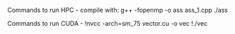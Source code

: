 Commands to run HPC - 
compile with: g++ -fopenmp -o ass ass_1.cpp
./ass

Commands to run CUDA - 
!nvcc -arch=sm_75 vector.cu -o vec
!./vec
